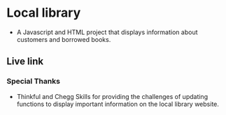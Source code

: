 # Local library

* A Javascript and HTML project that displays information about customers and borrowed books.

## Live link



### Special Thanks

* Thinkful and Chegg Skills for providing the challenges of updating functions to display important information on the local library website.